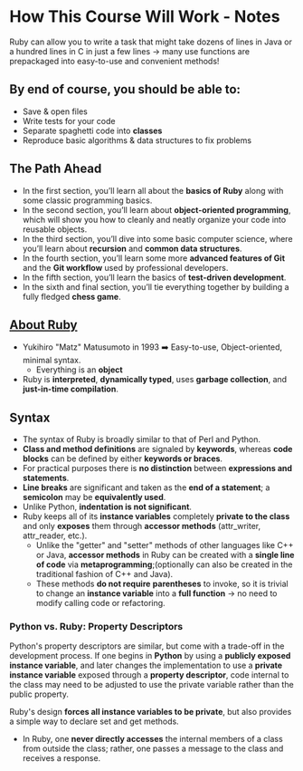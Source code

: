 # How This Course Will Work - Notes
Ruby can allow you to write a task that might take dozens of lines in Java or a hundred lines in C in just a few lines &rarr; many use functions are prepackaged into easy-to-use and convenient methods!

## By end of course, you should be able to:
- Save & open files
- Write tests for your code
- Separate spaghetti code into **classes**
- Reproduce basic algorithms & data structures to fix problems

## The Path Ahead
- In the first section, you’ll learn all about the **basics of Ruby** along with some classic programming basics.
- In the second section, you’ll learn about **object-oriented programming**, which will show you how to cleanly and neatly organize your code into reusable objects.
- In the third section, you’ll dive into some basic computer science, where you’ll learn about **recursion** and **common data structures**.
- In the fourth section, you’ll learn some more **advanced features of Git** and the **Git workflow** used by professional developers.
- In the fifth section, you’ll learn the basics of **test-driven development**.
- In the sixth and final section, you’ll tie everything together by building a fully fledged **chess game**.

## [About Ruby]("https://en.wikipedia.org/wiki/Ruby_(programming_language)")
- Yukihiro "Matz" Matusumoto in 1993 ➡️ Easy-to-use, Object-oriented, minimal syntax.
    - Everything is an **object**
- Ruby is **interpreted**, **dynamically typed**, uses **garbage collection**, and **just-in-time compilation**.

## Syntax
- The syntax of Ruby is broadly similar to that of Perl and Python. 
- **Class and method definitions** are signaled by **keywords**, whereas **code blocks** can be defined by either **keywords or braces**. 
- For practical purposes there is **no distinction** between **expressions and statements**.
- **Line breaks** are significant and taken as the **end of a statement**; a **semicolon** may be **equivalently used**. 
- Unlike Python, **indentation is not significant**.
- Ruby keeps all of its **instance variables** completely **private to the class** and only **exposes** them through **accessor methods** (attr_writer, attr_reader, etc.). 
    - Unlike the "getter" and "setter" methods of other languages like C++ or Java, **accessor methods** in Ruby can be created with a **single line of code** via **metaprogramming**;(optionally can also be created in the traditional fashion of C++ and Java).
    - These methods **do not require** **parentheses** to invoke, so it is trivial to change an **instance variable** into a **full function** &rarr; no need to modify calling code or refactoring.

### Python vs. Ruby: Property Descriptors
Python's property descriptors are similar, but come with a trade-off in the development process. If one begins in **Python** by using a **publicly exposed instance variable**, and later changes the implementation to use a **private instance variable** exposed through a **property descriptor**, code internal to the class may need to be adjusted to use the private variable rather than the public property. 

Ruby's design **forces all instance variables to be private**, but also provides a simple way to declare set and get methods. 
- In Ruby, one **never directly accesses** the internal members of a class from outside the class; rather, one passes a message to the class and receives a response.
